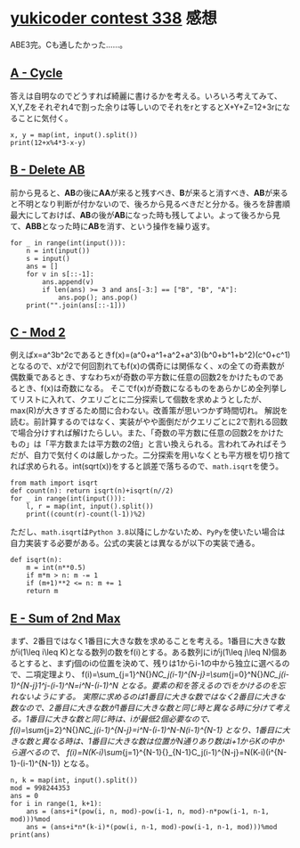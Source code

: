 # [yukicoder contest 338](https://yukicoder.me/contests/375) 感想
ABE3完。Cも通したかった……。

## [A - Cycle](https://yukicoder.me/problems/no/1893)
答えは自明なのでどうすれば綺麗に書けるかを考える。いろいろ考えてみて、X,Y,Zをそれぞれ4で割った余りは等しいのでそれをrとするとX+Y+Z=12+3rになることに気付く。
```python=
x, y = map(int, input().split())
print(12+x%4*3-x-y)
```

## [B - Delete AB](https://yukicoder.me/problems/no/1894)
前から見ると、**AB**の後に**AA**が来ると残すべき、**B**が来ると消すべき、**AB**が来ると不明となり判断が付かないので、後ろから見るべきだと分かる。後ろを辞書順最大にしておけば、**AB**の後が**AB**になった時も残してよい。よって後ろから見て、**ABB**となった時に**AB**を消す、という操作を繰り返す。
```python=
for _ in range(int(input())):
    n = int(input())
    s = input()
    ans = []
    for v in s[::-1]:
        ans.append(v)
        if len(ans) >= 3 and ans[-3:] == ["B", "B", "A"]:
            ans.pop(); ans.pop()
    print("".join(ans[::-1]))
```

## [C - Mod 2](https://yukicoder.me/problems/no/1895)
例えばx=a^3b^2cであるときf(x)=(a^0+a^1+a^2+a^3)(b^0+b^1+b^2)(c^0+c^1)となるので、xが2で何回割れてもf(x)の偶奇には関係なく、xの全ての奇素数が偶数乗であるとき、すなわちxが奇数の平方数に任意の回数2をかけたものであるとき、f(x)は奇数になる。
そこでf(x)が奇数になるものをあらかじめ全列挙してリストに入れて、クエリごとに二分探索して個数を求めようとしたが、max(R)が大きすぎるため間に合わない。改善策が思いつかず時間切れ。
解説を読む。前計算するのではなく、実装がやや面倒だがクエリごとに2で割れる回数で場合分けすれば解けたらしい。また、「奇数の平方数に任意の回数2をかけたもの」は「平方数または平方数の2倍」と言い換えられる。言われてみればそうだが、自力で気付くのは厳しかった。二分探索を用いなくとも平方根を切り捨てれば求められる。int(sqrt(x))をすると誤差で落ちるので、`math.isqrt`を使う。
```python=
from math import isqrt
def count(n): return isqrt(n)+isqrt(n//2)
for _ in range(int(input())):
    l, r = map(int, input().split())
    print((count(r)-count(l-1))%2)
```
ただし、`math.isqrt`は`Python 3.8`以降にしかないため、`PyPy`を使いたい場合は自力実装する必要がある。公式の実装とは異なるが以下の実装で通る。
```python=
def isqrt(n):
    m = int(n**0.5)
    if m*m > n: m -= 1
    if (m+1)**2 <= n: m += 1
    return m
```

## [E - Sum of 2nd Max](https://yukicoder.me/problems/no/1897)
まず、2番目ではなく1番目に大きな数を求めることを考える。1番目に大きな数がi(1\leq i\leq K)となる数列の数をf(i)とする。ある数列にiがj(1\leq j\leq N)個あるとすると、まずj個のiの位置を決めて、残りは1からi-1の中から独立に選べるので、二項定理より、
f(i)=\sum_{j=1}^N{}_NC_j(i-1)^{N-j}=\sum_{j=0}^N{}_NC_j(i-1)^{N-j}1^j-(i-1)^N=i^N-(i-1)^N
となる。要素の和を答えるのでiをかけるのを忘れないようにする。
実際に求めるのは1番目に大きな数ではなく2番目に大きな数なので、2番目に大きな数が1番目に大きな数と同じ時と異なる時に分けて考える。1番目に大きな数と同じ時は、iが最低2個必要なので、
f(i)=\sum_{j=2}^N{}_NC_j(i-1)^{N-j}=i^N-(i-1)^N-N(i-1)^{N-1}
となり、1番目に大きな数と異なる時は、1番目に大きな数は位置がN通りあり数はi+1からKの中から選べるので、
f(i)=N(K-i)\sum_{j=1}^{N-1}{}_{N-1}C_j(i-1)^{N-j}=N(K-i)(i^{N-1}-(i-1)^{N-1})
となる。
```python=
n, k = map(int, input().split())
mod = 998244353
ans = 0
for i in range(1, k+1):
    ans = (ans+i*(pow(i, n, mod)-pow(i-1, n, mod)-n*pow(i-1, n-1, mod)))%mod
    ans = (ans+i*n*(k-i)*(pow(i, n-1, mod)-pow(i-1, n-1, mod)))%mod
print(ans)
```